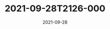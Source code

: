 ---
date: 2021-09-28
title: 2021-09-28T2126-000
hero: 2021/2021-09-28T2126-000.jpeg

# briefly describe the image…
alt: ''

# insert the closed caption text after the three-dash break…
# (include line-breaks, punctuation, and capitalization)
---